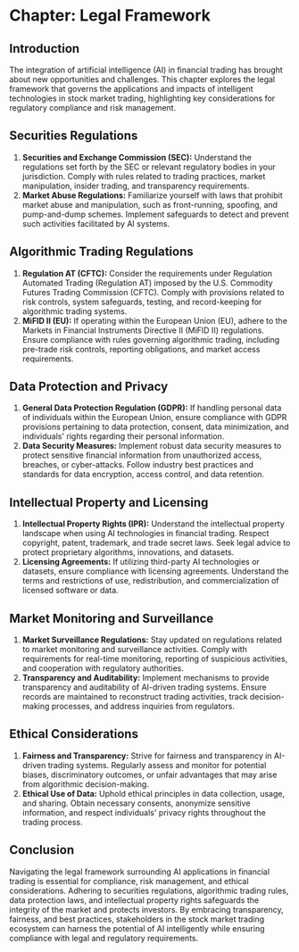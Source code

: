 Chapter: Legal Framework
========================

Introduction
------------

The integration of artificial intelligence (AI) in financial trading has brought about new opportunities and challenges. This chapter explores the legal framework that governs the applications and impacts of intelligent technologies in stock market trading, highlighting key considerations for regulatory compliance and risk management.

Securities Regulations
----------------------

1. **Securities and Exchange Commission (SEC):** Understand the regulations set forth by the SEC or relevant regulatory bodies in your jurisdiction. Comply with rules related to trading practices, market manipulation, insider trading, and transparency requirements.
2. **Market Abuse Regulations:** Familiarize yourself with laws that prohibit market abuse and manipulation, such as front-running, spoofing, and pump-and-dump schemes. Implement safeguards to detect and prevent such activities facilitated by AI systems.

Algorithmic Trading Regulations
-------------------------------

1. **Regulation AT (CFTC):** Consider the requirements under Regulation Automated Trading (Regulation AT) imposed by the U.S. Commodity Futures Trading Commission (CFTC). Comply with provisions related to risk controls, system safeguards, testing, and record-keeping for algorithmic trading systems.
2. **MiFID II (EU):** If operating within the European Union (EU), adhere to the Markets in Financial Instruments Directive II (MiFID II) regulations. Ensure compliance with rules governing algorithmic trading, including pre-trade risk controls, reporting obligations, and market access requirements.

Data Protection and Privacy
---------------------------

1. **General Data Protection Regulation (GDPR):** If handling personal data of individuals within the European Union, ensure compliance with GDPR provisions pertaining to data protection, consent, data minimization, and individuals' rights regarding their personal information.
2. **Data Security Measures:** Implement robust data security measures to protect sensitive financial information from unauthorized access, breaches, or cyber-attacks. Follow industry best practices and standards for data encryption, access control, and data retention.

Intellectual Property and Licensing
-----------------------------------

1. **Intellectual Property Rights (IPR):** Understand the intellectual property landscape when using AI technologies in financial trading. Respect copyright, patent, trademark, and trade secret laws. Seek legal advice to protect proprietary algorithms, innovations, and datasets.
2. **Licensing Agreements:** If utilizing third-party AI technologies or datasets, ensure compliance with licensing agreements. Understand the terms and restrictions of use, redistribution, and commercialization of licensed software or data.

Market Monitoring and Surveillance
----------------------------------

1. **Market Surveillance Regulations:** Stay updated on regulations related to market monitoring and surveillance activities. Comply with requirements for real-time monitoring, reporting of suspicious activities, and cooperation with regulatory authorities.
2. **Transparency and Auditability:** Implement mechanisms to provide transparency and auditability of AI-driven trading systems. Ensure records are maintained to reconstruct trading activities, track decision-making processes, and address inquiries from regulators.

Ethical Considerations
----------------------

1. **Fairness and Transparency:** Strive for fairness and transparency in AI-driven trading systems. Regularly assess and monitor for potential biases, discriminatory outcomes, or unfair advantages that may arise from algorithmic decision-making.
2. **Ethical Use of Data:** Uphold ethical principles in data collection, usage, and sharing. Obtain necessary consents, anonymize sensitive information, and respect individuals' privacy rights throughout the trading process.

Conclusion
----------

Navigating the legal framework surrounding AI applications in financial trading is essential for compliance, risk management, and ethical considerations. Adhering to securities regulations, algorithmic trading rules, data protection laws, and intellectual property rights safeguards the integrity of the market and protects investors. By embracing transparency, fairness, and best practices, stakeholders in the stock market trading ecosystem can harness the potential of AI intelligently while ensuring compliance with legal and regulatory requirements.
